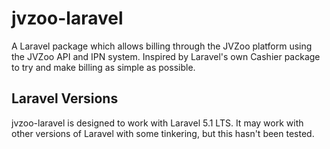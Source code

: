 # jvzoo-laravel
A Laravel package which allows billing through the JVZoo platform using the JVZoo API and IPN system.
Inspired by Laravel's own Cashier package to try and make billing as simple as possible.

## Laravel Versions
jvzoo-laravel is designed to work with Laravel 5.1 LTS. It may work with other versions of Laravel with some tinkering,
but this hasn't been tested.